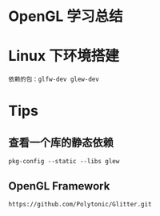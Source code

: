 # OpenGL 学习总结


# Linux 下环境搭建
    依赖的包：glfw-dev glew-dev


# Tips

## 查看一个库的静态依赖

`pkg-config --static --libs glew`


## OpenGL Framework
`https://github.com/Polytonic/Glitter.git`